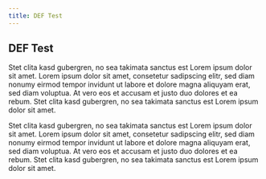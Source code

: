 ```yaml
---
title: DEF Test
---
```


## DEF Test

Stet clita kasd gubergren, no sea takimata sanctus est Lorem ipsum dolor sit amet. Lorem ipsum dolor sit amet, 
consetetur sadipscing elitr, sed diam nonumy eirmod tempor invidunt ut labore et dolore magna aliquyam erat, sed diam 
voluptua. At vero eos et accusam et justo duo dolores et ea rebum. Stet clita kasd gubergren, no sea takimata sanctus 
est Lorem ipsum dolor sit amet.

Stet clita kasd gubergren, no sea takimata sanctus est Lorem ipsum dolor sit amet. Lorem ipsum dolor sit amet, 
consetetur sadipscing elitr, sed diam nonumy eirmod tempor invidunt ut labore et dolore magna aliquyam erat, sed diam 
voluptua. At vero eos et accusam et justo duo dolores et ea rebum. Stet clita kasd gubergren, no sea takimata sanctus 
est Lorem ipsum dolor sit amet.
